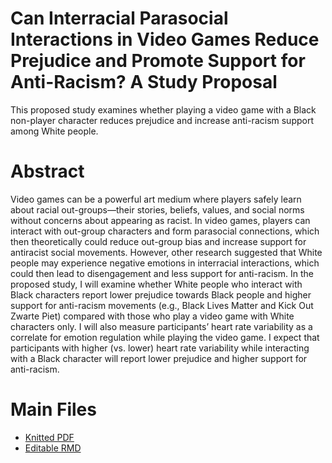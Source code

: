# Can Interracial Parasocial Interactions in Video Games Reduce Prejudice and Promote Support for Anti-Racism? A Study Proposal

This proposed study examines whether playing a video game with a Black non-player character reduces prejudice and increase anti-racism support among White people.


# Abstract
Video games can be a powerful art medium where players safely learn about racial out-groups—their stories, beliefs, values, and social norms without concerns about appearing as racist. In video games, players can interact with out-group characters and form parasocial connections, which then theoretically could reduce out-group bias and increase support for antiracist social movements. However, other research suggested that White people may experience negative emotions in interracial interactions, which could then lead to disengagement and less support for anti-racism. In the proposed study, I will examine whether White people who interact with Black characters report lower prejudice towards Black people and higher support for anti-racism movements (e.g., Black Lives Matter and Kick Out Zwarte Piet) compared with those who play a video game with White characters only. I will also measure participants’ heart rate variability as a correlate for emotion regulation while playing the video game. I expect that participants with higher (vs. lower) heart rate variability while interacting with a Black character will report lower prejudice and higher support for anti-racism.


# Main Files
- [Knitted PDF](https://github.com/nsunami/videogames-prejudice/blob/main/output/proposal.pdf)
- [Editable RMD](https://github.com/nsunami/videogames-prejudice/blob/main/proposal.Rmd)
